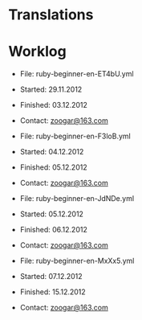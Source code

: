 Translations
============

# Worklog

* File: ruby-beginner-en-ET4bU.yml
* Started: 29.11.2012
* Finished: 03.12.2012
* Contact: zoogar@163.com

* File: ruby-beginner-en-F3loB.yml
* Started: 04.12.2012
* Finished: 05.12.2012
* Contact: zoogar@163.com

* File: ruby-beginner-en-JdNDe.yml
* Started: 05.12.2012
* Finished: 06.12.2012
* Contact: zoogar@163.com

* File: ruby-beginner-en-MxXx5.yml
* Started: 07.12.2012
* Finished: 15.12.2012
* Contact: zoogar@163.com
